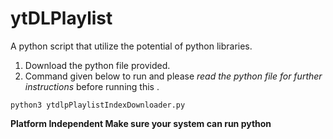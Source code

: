 # ytDLPlaylist
A python script that utilize the potential of python libraries.

1. Download the python file provided.
2. Command given below to run and please *read the python file for further instructions* before running this .

```
python3 ytdlpPlaylistIndexDownloader.py 
```

**Platform Independent Make sure your system can run python**
